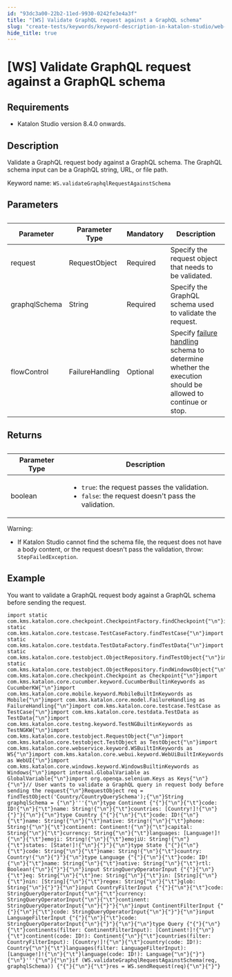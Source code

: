 ```yaml
---
id: "93dc3a00-22b2-11ed-9930-0242fe3e4a3f"
title: "[WS] Validate GraphQL request against a GraphQL schema"
slug: "create-tests/keywords/keyword-description-in-katalon-studio/web-service-keywords/ws-validate-graphql-request-against-a-graphql-schema"
hide_title: true
---
```


# <a id="concept-3985" class="anchor_top_offset"/><a id="ariaid-title1" class="anchor_top_offset"/>[WS] Validate GraphQL request against a GraphQL schema


## Requirements

<ul xmlns="http://www.w3.org/1999/xhtml" className="ul"><li className="li"><p className="p">Katalon Studio version 8.4.0 onwards.</p></li></ul> 

## Description

<p xmlns="http://www.w3.org/1999/xhtml" className="p">Validate a GraphQL request body against a GraphQL schema. The GraphQL schema input can be a GraphQL string, URL, or file path.</p> 
<p xmlns="http://www.w3.org/1999/xhtml" className="p">Keyword name: <code className="ph codeph">WS.validateGraphqlRequestAgainstSchema</code></p> 

## Parameters

<table xmlns="http://www.w3.org/1999/xhtml" className="table anchor_top_offset" id="concept-3985__fe739cfa-4224-4812-9eda-b198ee1b4e79"><caption /><colgroup><col /><col /><col /><col /></colgroup><thead className="thead"><tr className><th className="entry anchor_top_offset" id="concept-3985__fe739cfa-4224-4812-9eda-b198ee1b4e79__entry__1">Parameter</th><th className="entry anchor_top_offset" id="concept-3985__fe739cfa-4224-4812-9eda-b198ee1b4e79__entry__2">Parameter Type</th><th className="entry anchor_top_offset" id="concept-3985__fe739cfa-4224-4812-9eda-b198ee1b4e79__entry__3">Mandatory</th><th className="entry anchor_top_offset" id="concept-3985__fe739cfa-4224-4812-9eda-b198ee1b4e79__entry__4">Description</th></tr></thead><tbody className="tbody"><tr className><td className="entry" headers="concept-3985__fe739cfa-4224-4812-9eda-b198ee1b4e79__entry__1 concept-3985__fe739cfa-4224-4812-9eda-b198ee1b4e79__entry__2 concept-3985__fe739cfa-4224-4812-9eda-b198ee1b4e79__entry__3 concept-3985__fe739cfa-4224-4812-9eda-b198ee1b4e79__entry__4 ">request</td><td className="entry" headers="concept-3985__fe739cfa-4224-4812-9eda-b198ee1b4e79__entry__1 concept-3985__fe739cfa-4224-4812-9eda-b198ee1b4e79__entry__2 concept-3985__fe739cfa-4224-4812-9eda-b198ee1b4e79__entry__3 concept-3985__fe739cfa-4224-4812-9eda-b198ee1b4e79__entry__4 ">RequestObject</td><td className="entry" headers="concept-3985__fe739cfa-4224-4812-9eda-b198ee1b4e79__entry__1 concept-3985__fe739cfa-4224-4812-9eda-b198ee1b4e79__entry__2 concept-3985__fe739cfa-4224-4812-9eda-b198ee1b4e79__entry__3 concept-3985__fe739cfa-4224-4812-9eda-b198ee1b4e79__entry__4 ">Required</td><td className="entry" headers="concept-3985__fe739cfa-4224-4812-9eda-b198ee1b4e79__entry__1 concept-3985__fe739cfa-4224-4812-9eda-b198ee1b4e79__entry__2 concept-3985__fe739cfa-4224-4812-9eda-b198ee1b4e79__entry__3 concept-3985__fe739cfa-4224-4812-9eda-b198ee1b4e79__entry__4 ">Specify the request object that needs to be validated.</td></tr><tr className><td className="entry" headers="concept-3985__fe739cfa-4224-4812-9eda-b198ee1b4e79__entry__1 concept-3985__fe739cfa-4224-4812-9eda-b198ee1b4e79__entry__2 concept-3985__fe739cfa-4224-4812-9eda-b198ee1b4e79__entry__3 concept-3985__fe739cfa-4224-4812-9eda-b198ee1b4e79__entry__4 ">graphqlSchema</td><td className="entry" headers="concept-3985__fe739cfa-4224-4812-9eda-b198ee1b4e79__entry__1 concept-3985__fe739cfa-4224-4812-9eda-b198ee1b4e79__entry__2 concept-3985__fe739cfa-4224-4812-9eda-b198ee1b4e79__entry__3 concept-3985__fe739cfa-4224-4812-9eda-b198ee1b4e79__entry__4 ">String</td><td className="entry" headers="concept-3985__fe739cfa-4224-4812-9eda-b198ee1b4e79__entry__1 concept-3985__fe739cfa-4224-4812-9eda-b198ee1b4e79__entry__2 concept-3985__fe739cfa-4224-4812-9eda-b198ee1b4e79__entry__3 concept-3985__fe739cfa-4224-4812-9eda-b198ee1b4e79__entry__4 ">Required</td><td className="entry" headers="concept-3985__fe739cfa-4224-4812-9eda-b198ee1b4e79__entry__1 concept-3985__fe739cfa-4224-4812-9eda-b198ee1b4e79__entry__2 concept-3985__fe739cfa-4224-4812-9eda-b198ee1b4e79__entry__3 concept-3985__fe739cfa-4224-4812-9eda-b198ee1b4e79__entry__4 ">Specify the GraphQL schema used to validate the request.</td></tr><tr className><td className="entry" headers="concept-3985__fe739cfa-4224-4812-9eda-b198ee1b4e79__entry__1 concept-3985__fe739cfa-4224-4812-9eda-b198ee1b4e79__entry__2 concept-3985__fe739cfa-4224-4812-9eda-b198ee1b4e79__entry__3 concept-3985__fe739cfa-4224-4812-9eda-b198ee1b4e79__entry__4 ">flowControl</td><td className="entry" headers="concept-3985__fe739cfa-4224-4812-9eda-b198ee1b4e79__entry__1 concept-3985__fe739cfa-4224-4812-9eda-b198ee1b4e79__entry__2 concept-3985__fe739cfa-4224-4812-9eda-b198ee1b4e79__entry__3 concept-3985__fe739cfa-4224-4812-9eda-b198ee1b4e79__entry__4 ">FailureHandling</td><td className="entry" headers="concept-3985__fe739cfa-4224-4812-9eda-b198ee1b4e79__entry__1 concept-3985__fe739cfa-4224-4812-9eda-b198ee1b4e79__entry__2 concept-3985__fe739cfa-4224-4812-9eda-b198ee1b4e79__entry__3 concept-3985__fe739cfa-4224-4812-9eda-b198ee1b4e79__entry__4 ">Optional</td><td className="entry" headers="concept-3985__fe739cfa-4224-4812-9eda-b198ee1b4e79__entry__1 concept-3985__fe739cfa-4224-4812-9eda-b198ee1b4e79__entry__2 concept-3985__fe739cfa-4224-4812-9eda-b198ee1b4e79__entry__3 concept-3985__fe739cfa-4224-4812-9eda-b198ee1b4e79__entry__4 ">Specify <a className="xref" href="/docs/maintain/configure-failure-handling-settings-in-katalon-studio">failure handling</a> schema to determine whether the execution should be allowed to continue or stop.</td></tr></tbody></table> 

## Returns

<table xmlns="http://www.w3.org/1999/xhtml" className="table anchor_top_offset" id="concept-3985__aef40c51-0935-43ac-afad-b59c8f5a25f1"><caption /><colgroup><col /><col /></colgroup><thead className="thead"><tr className><th className="entry anchor_top_offset" id="concept-3985__aef40c51-0935-43ac-afad-b59c8f5a25f1__entry__1">Parameter Type</th><th className="entry anchor_top_offset" id="concept-3985__aef40c51-0935-43ac-afad-b59c8f5a25f1__entry__2">Description</th></tr></thead><tbody className="tbody"><tr className><td className="entry" headers="concept-3985__aef40c51-0935-43ac-afad-b59c8f5a25f1__entry__1 concept-3985__aef40c51-0935-43ac-afad-b59c8f5a25f1__entry__2 ">boolean</td><td className="entry" headers="concept-3985__aef40c51-0935-43ac-afad-b59c8f5a25f1__entry__1 concept-3985__aef40c51-0935-43ac-afad-b59c8f5a25f1__entry__2 "><ul className="ul"><li className="li"><code className="ph codeph">true</code>: the request passes the validation.</li><li className="li"><code className="ph codeph">false</code>: the request doesn't pass the validation.</li></ul></td></tr></tbody></table> 
<div xmlns="http://www.w3.org/1999/xhtml" className="p"><div className="note warning note_warning"><span className="note__title">Warning:</span> <ul className="ul"><li className="li"><p className="p">If Katalon Studio cannot find the schema file, the request does not have a body content, or the request doesn't pass the validation, throw: <code className="ph codeph">StepFailedException</code>.</p></li></ul></div></div>

## Example

<div xmlns="http://www.w3.org/1999/xhtml" className="p">You want to validate a GraphQL request body against a GraphQL schema before sending the request.<pre className="pre codeblock"><code>import static com.kms.katalon.core.checkpoint.CheckpointFactory.findCheckpoint{"\n"}import static com.kms.katalon.core.testcase.TestCaseFactory.findTestCase{"\n"}import static com.kms.katalon.core.testdata.TestDataFactory.findTestData{"\n"}import static com.kms.katalon.core.testobject.ObjectRepository.findTestObject{"\n"}import static com.kms.katalon.core.testobject.ObjectRepository.findWindowsObject{"\n"}import com.kms.katalon.core.checkpoint.Checkpoint as Checkpoint{"\n"}import com.kms.katalon.core.cucumber.keyword.CucumberBuiltinKeywords as CucumberKW{"\n"}import com.kms.katalon.core.mobile.keyword.MobileBuiltInKeywords as Mobile{"\n"}import com.kms.katalon.core.model.FailureHandling as FailureHandling{"\n"}import com.kms.katalon.core.testcase.TestCase as TestCase{"\n"}import com.kms.katalon.core.testdata.TestData as TestData{"\n"}import com.kms.katalon.core.testng.keyword.TestNGBuiltinKeywords as TestNGKW{"\n"}import com.kms.katalon.core.testobject.RequestObject{"\n"}import com.kms.katalon.core.testobject.TestObject as TestObject{"\n"}import com.kms.katalon.core.webservice.keyword.WSBuiltInKeywords as WS{"\n"}import com.kms.katalon.core.webui.keyword.WebUiBuiltInKeywords as WebUI{"\n"}import com.kms.katalon.core.windows.keyword.WindowsBuiltinKeywords as Windows{"\n"}import internal.GlobalVariable as GlobalVariable{"\n"}import org.openqa.selenium.Keys as Keys{"\n"}​{"\n"}// User wants to validate a GraphQL query in request body before sending the request{"\n"}RequestObject req = findTestObject('Country/CountryQuerySchema');{"\n"}String graphqlSchema = {"\n"}'''{"\n"}type Continent {"{"}{"\n"}{"\t"}code: ID!{"\n"}{"\t"}name: String!{"\n"}{"\t"}countries: [Country!]!{"\n"}{"}"}{"\n"}​{"\n"}type Country {"{"}{"\n"}{"\t"}code: ID!{"\n"}{"\t"}name: String!{"\n"}{"\t"}native: String!{"\n"}{"\t"}phone: String!{"\n"}{"\t"}continent: Continent!{"\n"}{"\t"}capital: String{"\n"}{"\t"}currency: String{"\n"}{"\t"}languages: [Language!]!{"\n"}{"\t"}emoji: String!{"\n"}{"\t"}emojiU: String!{"\n"}{"\t"}states: [State!]!{"\n"}{"}"}{"\n"}type State {"{"}{"\n"}{"\t"}code: String{"\n"}{"\t"}name: String!{"\n"}{"\t"}country: Country!{"\n"}{"}"}{"\n"}type Language {"{"}{"\n"}{"\t"}code: ID!{"\n"}{"\t"}name: String{"\n"}{"\t"}native: String{"\n"}{"\t"}rtl: Boolean!{"\n"}{"}"}{"\n"}input StringQueryOperatorInput {"{"}{"\n"}{"\t"}eq: String{"\n"}{"\t"}ne: String{"\n"}{"\t"}in: [String]{"\n"}{"\t"}nin: [String]{"\n"}{"\t"}regex: String{"\n"}{"\t"}glob: String{"\n"}{"}"}{"\n"}input CountryFilterInput {"{"}{"\n"}{"\t"}code: StringQueryOperatorInput{"\n"}{"\t"}currency: StringQueryOperatorInput{"\n"}{"\t"}continent: StringQueryOperatorInput{"\n"}{"}"}{"\n"}input ContinentFilterInput {"{"}{"\n"}{"\t"}code: StringQueryOperatorInput{"\n"}{"}"}{"\n"}input LanguageFilterInput {"{"}{"\n"}{"\t"}code: StringQueryOperatorInput{"\n"}{"}"}{"\n"}​{"\n"}type Query {"{"}{"\n"}{"\t"}continents(filter: ContinentFilterInput): [Continent!]!{"\n"}{"\t"}continent(code: ID!): Continent{"\n"}{"\t"}countries(filter: CountryFilterInput): [Country!]!{"\n"}{"\t"}country(code: ID!): Country{"\n"}{"\t"}languages(filter: LanguageFilterInput): [Language!]!{"\n"}{"\t"}language(code: ID!): Language{"\n"}{"}"}{"\n"}'''{"\n"}​{"\n"}if (WS.validateGraphqlRequestAgainstSchema(req, graphqlSchema)) {"{"}{"\n"}{"\t"}res = WS.sendRequest(req){"\n"}{"}"}</code></pre></div>
